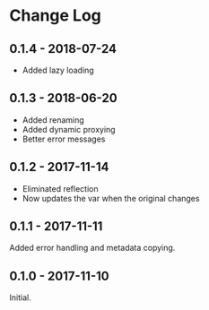 # Change Log

## 0.1.4 - 2018-07-24

- Added lazy loading

## 0.1.3 - 2018-06-20

- Added renaming
- Added dynamic proxying
- Better error messages

## 0.1.2 - 2017-11-14

- Eliminated reflection
- Now updates the var when the original changes

## 0.1.1 - 2017-11-11

Added error handling and metadata copying.

## 0.1.0 - 2017-11-10

Initial.
